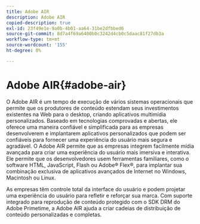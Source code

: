 ```yaml
---
title: Adobe AIR
description: Adobe AIR
copied-description: true
exl-id: 23f49e1e-9a0b-4b01-aa64-31be2dfbbed6
source-git-commit: 8d7a4f69a6400b0c3242d4cb0c5daac81f27db3a
workflow-type: tm+mt
source-wordcount: '155'
ht-degree: 0%

---
```


# Adobe AIR{#adobe-air}

O Adobe AIR é um tempo de execução de vários sistemas operacionais que permite que os produtores de conteúdo estendam seus investimentos existentes na Web para o desktop, criando aplicativos multimídia personalizados. Baseado em tecnologias comprovadas e abertas, ele oferece uma maneira confiável e simplificada para as empresas desenvolverem e implantarem aplicativos personalizados que podem ser confiáveis para fornecer uma experiência do usuário mais segura e agradável. O Adobe AIR permite que as empresas integrem facilmente mídia avançada para criar uma experiência do usuário mais imersiva e interativa. Ele permite que os desenvolvedores usem ferramentas familiares, como o software HTML, JavaScript, Flash ou Adobe® Flex®, para implantar sua combinação exclusiva de aplicativos avançados de Internet no Windows, Macintosh ou Linux.

As empresas têm controle total da interface do usuário e podem projetar uma experiência do usuário para refletir e reforçar sua marca. Com suporte integrado para reprodução de conteúdo protegido com o SDK DRM do Adobe Primetime, a Adobe AIR ajuda a criar cadeias de distribuição de conteúdo personalizadas e completas.
